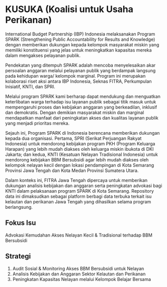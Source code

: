 # KUSUKA (Koalisi untuk Usaha Perikanan)
 
International Budget Partnership (IBP) Indonesia melaksanakan Program SPARK (Strengthening Public Accountability for Results and Knowledge) dengan memberikan dukungan kepada kelompok masyarakat miskin yang memiliki konstituensi yang jelas untuk meningkatkan kapasitas mereka dalam mengakses pelayanan publik. 

Pendekatan yang ditempuh SPARK adalah mencoba menyelesaikan akar persoalan anggaran melalui pelayanan publik yang berdampak langsung pada kehidupan warga/ kelompok marginal. Program ini merupakan kolaborasi riset aksi antara IBP Indonesia, Seknas FITRA, Perkumpulan Inisiatif, KNTI, dan SPRI.  

Melalui program SPARK kami berharap dapat mendukung dan menguatkan keterlibatan warga terhadap isu layanan publik sebagai titik masuk untuk mempengaruhi proses dan kebijakan anggaran yang berkeadilan, inklusif dan demokratis. Dengan demikian masyarakat miskin dan marginal mendapatkan manfaat dari peningkatan akses dan kualitas layanan publik yang menjadi prioritas mereka.  

Sejauh ini, Program SPARK di Indonesia berencana memberikan dukungan kepada dua organisasi. Pertama, SPRI (Serikat Perjuangan Rakyat Indonesia) untuk mendorong kebijakan program PKH (Program Keluarga Harapan) yang lebih mudah diakses oleh keluarga miskin ibukota di DKI Jakarta; dan kedua, KNTI (Kesatuan Nelayan Tradisional Indonesia) untuk mendorong kebijakan BBM Bersubsidi agar lebih mudah diakses oleh kelompok nelayan kecil dengan lokasi pendampingan di Kota Semarang Provinsi Jawa Tengah dan Kota Medan Provinsi Sumatera Utara.  

Dalam konteks ini, FITRA Jawa Tengah dipercaya untuk memberikan dukungan analisis kebijakan dan anggaran serta peningkatan advokasi bagi KNTI dalam pelaksanaan program SPARK di Kota Semarang. Repository data ini dimaksudkan sebagai platform berbagi data terbuka terkait isu kelautan dan perikanan Jawa Tengah yang dihasilkan selama program berlangsung.

## Fokus Isu
Advokasi Kemudahan Akses Nelayan Kecil & Tradisional terhadap BBM Bersubsidi

## Strategi
1. Audit Sosial & Monitoring Akses BBM Bersubsidi untuk Nelayan
2. Analisis Kebijakan dan Anggaran Sektor Kelautan dan Perikanan
3. Peningkatan Kapasitas Nelayan melalui Kelompok Belajar Bersama
